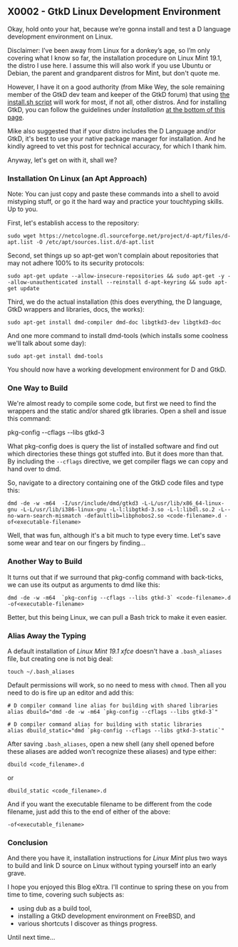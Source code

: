 ## X0002 - GtkD Linux Development Environment

Okay, hold onto your hat, because we’re gonna install and test a D language development environment on Linux.

Disclaimer:
I’ve been away from Linux for a donkey’s age, so I’m only covering what I know so far, the installation procedure on Linux Mint 19.1, the distro I use here. I assume this will also work if you use Ubuntu or Debian, the parent and grandparent distros for Mint, but don't quote me.

However, I have it on a good authority (from Mike Wey, the sole remaining member of the GtkD dev team and keeper of the GtkD forum) that using [the install.sh script](https://dlang.org/install.html) will work for most, if not all, other distros. And for installing GtkD, you can follow the guidelines under *Installation* [at the bottom of this page](https://github.com/gtkd-developers/GtkD/wiki).

Mike also suggested that if your distro includes the D Language and/or GtkD, it's best to use your native package manager for installation. And he kindly agreed to vet this post for technical accuracy, for which I thank him.

Anyway, let's get on with it, shall we?

### Installation On Linux (an Apt Approach)

Note: You can just copy and paste these commands into a shell to avoid mistyping stuff, or go it the hard way and practice your touchtyping skills. Up to you.

First, let's establish access to the repository:

    sudo wget https://netcologne.dl.sourceforge.net/project/d-apt/files/d-apt.list -O /etc/apt/sources.list.d/d-apt.list

Second, set things up so apt-get won't complain about repositories that may not adhere 100% to its security protocols:

    sudo apt-get update --allow-insecure-repositories && sudo apt-get -y --allow-unauthenticated install --reinstall d-apt-keyring && sudo apt-get update

Third, we do the actual installation (this does everything, the D language, GtkD wrappers and libraries, docs, the works):

	sudo apt-get install dmd-compiler dmd-doc libgtkd3-dev libgtkd3-doc

And one more command to install dmd-tools (which installs some coolness we'll talk about some day):

	sudo apt-get install dmd-tools
	
You should now have a working development environment for D and GtkD.

### One Way to Build

We're almost ready to compile some code, but first we need to find the wrappers and the static and/or shared gtk libraries. Open a shell and issue this command:

pkg-config --cflags --libs gtkd-3

What pkg-config does is query the list of installed software and find out which directories these things got stuffed into. But it does more than that. By including the `--cflags` directive, we get compiler flags we can copy and hand over to dmd.

So, navigate to a directory containing one of the GtkD code files and type this:

    dmd -de -w -m64  -I/usr/include/dmd/gtkd3 -L-L/usr/lib/x86_64-linux-gnu -L-L/usr/lib/i386-linux-gnu -L-l:libgtkd-3.so -L-l:libdl.so.2 -L--no-warn-search-mismatch -defaultlib=libphobos2.so <code-filename>.d -of<executable-filename>

Well, that was fun, although it's a bit much to type every time. Let's save some wear and tear on our fingers by finding...

### Another Way to Build

It turns out that if we surround that pkg-config command with back-ticks, we can use its output as arguments to dmd like this: 

	dmd -de -w -m64  `pkg-config --cflags --libs gtkd-3` <code-filename>.d -of<executable-filename>

Better, but this being Linux, we can pull a Bash trick to make it even easier.

### Alias Away the Typing

A default installation of *Linux Mint 19.1 xfce* doesn't have a `.bash_aliases` file, but creating one is not big deal:

	touch ~/.bash_aliases

Default permissions will work, so no need to mess with `chmod`. Then all you need to do is fire up an editor and add this:

    # D compiler command line alias for building with shared libraries
    alias dbuild="dmd -de -w -m64 `pkg-config --cflags --libs gtkd-3`"
    
    # D compiler command alias for building with static libraries
    alias dbuild_static="dmd `pkg-config --cflags --libs gtkd-3-static`"

After saving `.bash_aliases`, open a new shell (any shell opened before these aliases are added won’t recognize these aliases) and type either:

	dbuild <code_filename>.d

or

	dbuild_static <code_filename>.d

And if you want the executable filename to be different from the code filename, just add this to the end of either of the above:

	-of<executable_filename>

### Conclusion

And there you have it, installation instructions for *Linux Mint* plus two ways to build and link D source on Linux without typing yourself into an early grave.

I hope you enjoyed this Blog eXtra. I'll continue to spring these on you from time to time, covering such subjects as:

- using dub as a build tool,
- installing a GtkD development environment on FreeBSD, and
- various shortcuts I discover as things progress.
 
Until next time...


